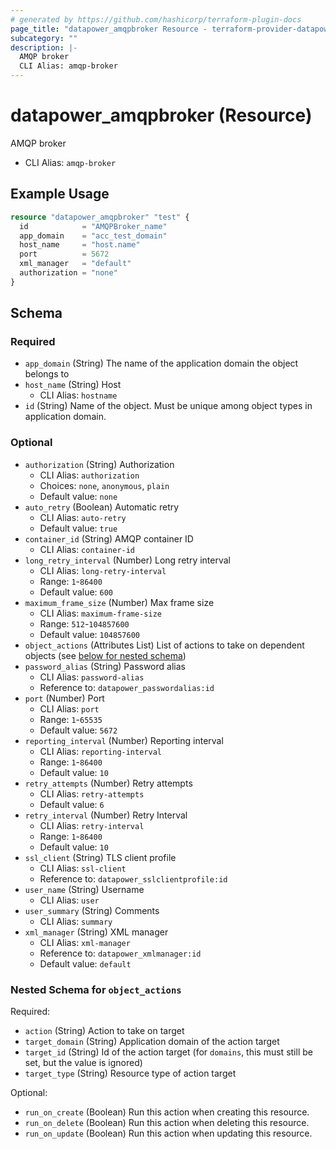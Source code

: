 ```yaml
---
# generated by https://github.com/hashicorp/terraform-plugin-docs
page_title: "datapower_amqpbroker Resource - terraform-provider-datapower"
subcategory: ""
description: |-
  AMQP broker
  CLI Alias: amqp-broker
---
```


# datapower_amqpbroker (Resource)

AMQP broker
  - CLI Alias: `amqp-broker`

## Example Usage

```terraform
resource "datapower_amqpbroker" "test" {
  id            = "AMQPBroker_name"
  app_domain    = "acc_test_domain"
  host_name     = "host.name"
  port          = 5672
  xml_manager   = "default"
  authorization = "none"
}
```

<!-- schema generated by tfplugindocs -->
## Schema

### Required

- `app_domain` (String) The name of the application domain the object belongs to
- `host_name` (String) Host
  - CLI Alias: `hostname`
- `id` (String) Name of the object. Must be unique among object types in application domain.

### Optional

- `authorization` (String) Authorization
  - CLI Alias: `authorization`
  - Choices: `none`, `anonymous`, `plain`
  - Default value: `none`
- `auto_retry` (Boolean) Automatic retry
  - CLI Alias: `auto-retry`
  - Default value: `true`
- `container_id` (String) AMQP container ID
  - CLI Alias: `container-id`
- `long_retry_interval` (Number) Long retry interval
  - CLI Alias: `long-retry-interval`
  - Range: `1`-`86400`
  - Default value: `600`
- `maximum_frame_size` (Number) Max frame size
  - CLI Alias: `maximum-frame-size`
  - Range: `512`-`104857600`
  - Default value: `104857600`
- `object_actions` (Attributes List) List of actions to take on dependent objects (see [below for nested schema](#nestedatt--object_actions))
- `password_alias` (String) Password alias
  - CLI Alias: `password-alias`
  - Reference to: `datapower_passwordalias:id`
- `port` (Number) Port
  - CLI Alias: `port`
  - Range: `1`-`65535`
  - Default value: `5672`
- `reporting_interval` (Number) Reporting interval
  - CLI Alias: `reporting-interval`
  - Range: `1`-`86400`
  - Default value: `10`
- `retry_attempts` (Number) Retry attempts
  - CLI Alias: `retry-attempts`
  - Default value: `6`
- `retry_interval` (Number) Retry Interval
  - CLI Alias: `retry-interval`
  - Range: `1`-`86400`
  - Default value: `10`
- `ssl_client` (String) TLS client profile
  - CLI Alias: `ssl-client`
  - Reference to: `datapower_sslclientprofile:id`
- `user_name` (String) Username
  - CLI Alias: `user`
- `user_summary` (String) Comments
  - CLI Alias: `summary`
- `xml_manager` (String) XML manager
  - CLI Alias: `xml-manager`
  - Reference to: `datapower_xmlmanager:id`
  - Default value: `default`

<a id="nestedatt--object_actions"></a>
### Nested Schema for `object_actions`

Required:

- `action` (String) Action to take on target
- `target_domain` (String) Application domain of the action target
- `target_id` (String) Id of the action target (for `domains`, this must still be set, but the value is ignored)
- `target_type` (String) Resource type of action target

Optional:

- `run_on_create` (Boolean) Run this action when creating this resource.
- `run_on_delete` (Boolean) Run this action when deleting this resource.
- `run_on_update` (Boolean) Run this action when updating this resource.

